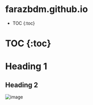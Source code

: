 # farazbdm.github.io

* TOC {:toc}
# TOC {:toc}
# Heading 1

## Heading 2

![image](https://github.com/user-attachments/assets/4847e743-1776-405b-b8da-12e54ddfefec)
